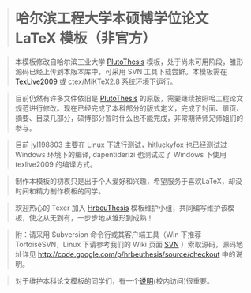 > # 哈尔滨工程大学本硕博学位论文 LaTeX 模板（非官方） #

> 本模板修改自哈尔滨工业大学 [PlutoThesis](http://code.google.com/p/plutothesis/) 模板，处于尚未可用阶段，雏形源码已经上传到本版本库中，可采用 SVN 工具下载尝鲜。本模板需在 [TexLive2009](http://www.tug.org/) 或 ctex/MiKTeX2.8 系统环境下运行。

> 目前仍然有许多文件依旧是 [PlutoThesis](http://code.google.com/p/plutothesis/) 的原版，需要继续按照哈工程论文规范进行修改。现在已经完成了本科部分的版式定义，完成了封面、扉页、摘要、目录几部分，硕博部分暂时什么也不能完成，非常期待师兄师姐们的参与。

> 目前 jyl198803 主要在 Linux 下进行测试，hitluckyfox 也已经测试过 Windows 环境下的编译, dapentiderizi 也测试过了 Windows 下使用 texlive2009 的编译方式。

> 制作本模板的初衷只是出于个人爱好和兴趣，希望服务于喜欢LaTeX，却没时间和精力制作模板的同学。

> 欢迎热心的 Texer 加入 [HrbeuThesis](http://code.google.com/p/hrbeuthesis/) 模板维护小组，共同编写维护该模板，使之从无到有，一步步地从雏形到成熟！

> 附：请采用 Subversion 命令行或其客户端工具（Win 下推荐 TortoiseSVN，Linux 下请参考我们的 Wiki 页面 [SVN](SVN.md) ）索取源码，源码地址详见 http://code.google.com/p/hrbeuthesis/source/checkout 中的说明。

> 对于维护本科论文模板的同学们，有一个[说明](http://bbs.hrbeu.edu.cn/forum.php?mod=viewthread&tid=553024)(校内访问)很重要。